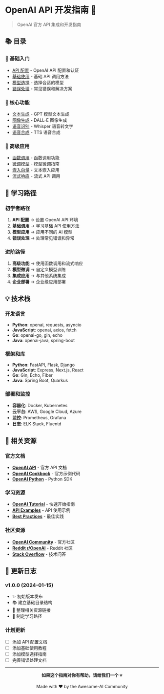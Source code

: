 # OpenAI API 开发指南 🚀

> OpenAI 官方 API 集成和开发指南

## 📚 目录

### 🎯 基础入门

- [API 配置](./setup.md) - OpenAI API 配置和认证
- [基础使用](./basics.md) - 基础 API 调用方法
- [模型选择](./models.md) - 选择合适的模型
- [错误处理](./error-handling.md) - 常见错误和解决方案

### 🔧 核心功能

- [文本生成](./text-generation.md) - GPT 模型文本生成
- [图像生成](./image-generation.md) - DALL-E 图像生成
- [语音识别](./speech-recognition.md) - Whisper 语音转文字
- [语音合成](./speech-synthesis.md) - TTS 语音合成

### 🚀 高级应用

- [函数调用](./function-calling.md) - 函数调用功能
- [微调模型](./fine-tuning.md) - 模型微调指南
- [嵌入向量](./embeddings.md) - 文本嵌入应用
- [流式响应](./streaming.md) - 流式 API 调用

## 🎯 学习路径

### 初学者路径

1. **API 配置** → 设置 OpenAI API 环境
2. **基础调用** → 学习基础 API 使用方法
3. **模型应用** → 应用不同的 AI 模型
4. **错误处理** → 处理常见错误和异常

### 进阶路径

1. **高级功能** → 使用函数调用和流式响应
2. **模型微调** → 自定义模型训练
3. **集成应用** → 与其他系统集成
4. **企业部署** → 企业级应用部署

## 💡 技术栈

### 开发语言

- **Python**: openai, requests, asyncio
- **JavaScript**: openai, axios, fetch
- **Go**: openai-go, gin, echo
- **Java**: openai-java, spring-boot

### 框架和库

- **Python**: FastAPI, Flask, Django
- **JavaScript**: Express, Next.js, React
- **Go**: Gin, Echo, Fiber
- **Java**: Spring Boot, Quarkus

### 部署和监控

- **容器化**: Docker, Kubernetes
- **云平台**: AWS, Google Cloud, Azure
- **监控**: Prometheus, Grafana
- **日志**: ELK Stack, Fluentd

## 🔗 相关资源

### 官方文档

- **[OpenAI API](https://platform.openai.com/docs)** - 官方 API 文档
- **[OpenAI Cookbook](https://github.com/openai/openai-cookbook)** - 官方示例代码
- **[OpenAI Python](https://github.com/openai/openai-python)** - Python SDK

### 学习资源

- **[OpenAI Tutorial](https://platform.openai.com/docs/quickstart)** - 快速开始指南
- **[API Examples](https://github.com/openai/openai-cookbook)** - API 使用示例
- **[Best Practices](https://platform.openai.com/docs/guides/best-practices)** - 最佳实践

### 社区资源

- **[OpenAI Community](https://community.openai.com/)** - 官方社区
- **[Reddit r/OpenAI](https://www.reddit.com/r/OpenAI/)** - Reddit 社区
- **[Stack Overflow](https://stackoverflow.com/questions/tagged/openai)** - 技术问答

## 🔄 更新日志

### v1.0.0 (2024-01-15)

- ✨ 初始版本发布
- 📚 建立基础目录结构
- 🔗 整理相关资源链接
- 🎯 制定学习路径

### 计划更新

- [ ] 添加 API 配置文档
- [ ] 添加基础使用教程
- [ ] 添加模型选择指南
- [ ] 完善错误处理文档

---

<div align="center">

**如果这个指南对你有帮助，请给我们一个 ⭐️**

Made with ❤️ by the Awesome-AI Community

</div>
